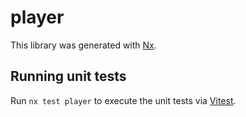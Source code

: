 # player

This library was generated with [Nx](https://nx.dev).

## Running unit tests

Run `nx test player` to execute the unit tests via [Vitest](https://vitest.dev/).
